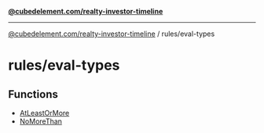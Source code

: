 [**@cubedelement.com/realty-investor-timeline**](../../index.md)

---

[@cubedelement.com/realty-investor-timeline](../../modules.md) / rules/eval-types

# rules/eval-types

## Functions

- [AtLeastOrMore](functions/AtLeastOrMore.md)
- [NoMoreThan](functions/NoMoreThan.md)
